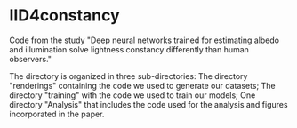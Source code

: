 # IID4constancy
Code from the study "Deep neural networks trained for estimating albedo and illumination solve lightness constancy differently than human observers."

The directory is organized in three sub-directories: The directory "renderings" containing the code we used to generate our datasets; The directory "training" with the code we used to train our models; One directory "Analysis" that includes the code used for the analysis and figures incorporated in the paper.

